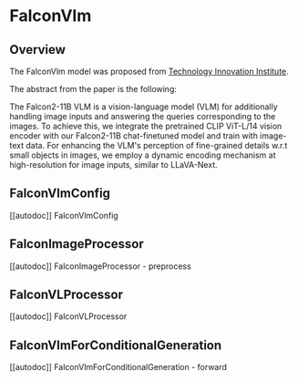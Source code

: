 <!--Copyright 2024 The HuggingFace Team. All rights reserved.

Licensed under the Apache License, Version 2.0 (the "License"); you may not use this file except in compliance with
the License. You may obtain a copy of the License at

http://www.apache.org/licenses/LICENSE-2.0

Unless required by applicable law or agreed to in writing, software distributed under the License is distributed on
an "AS IS" BASIS, WITHOUT WARRANTIES OR CONDITIONS OF ANY KIND, either express or implied. See the License for the
specific language governing permissions and limitations under the License.

⚠️ Note that this file is in Markdown but contain specific syntax for our doc-builder (similar to MDX) that may not be
rendered properly in your Markdown viewer.

-->

# FalconVlm

## Overview

The FalconVlm model was proposed from [Technology Innovation Institute](https://www.tii.ae/).


The abstract from the paper is the following:

The Falcon2-11B VLM is a vision-language model (VLM) for additionally handling image inputs and answering the queries corresponding to the images. To achieve this, we integrate the pretrained CLIP ViT-L/14 vision encoder with our Falcon2-11B chat-finetuned model and train with image-text data. For enhancing the VLM's perception of fine-grained details w.r.t small objects in images, we employ a dynamic encoding mechanism at high-resolution for image inputs, similar to LLaVA-Next.

## FalconVlmConfig

[[autodoc]] FalconVlmConfig

## FalconImageProcessor

[[autodoc]] FalconImageProcessor
    - preprocess

## FalconVLProcessor

[[autodoc]] FalconVLProcessor

## FalconVlmForConditionalGeneration

[[autodoc]] FalconVlmForConditionalGeneration
    - forward
